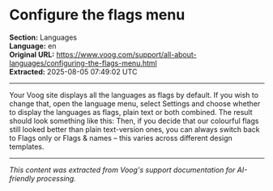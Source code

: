 # Configure the flags menu

**Section:** Languages  
**Language:** en  
**Original URL:** https://www.voog.com/support/all-about-languages/configuring-the-flags-menu.html  
**Extracted:** 2025-08-05 07:49:02 UTC

---

Your Voog site displays all the languages as flags by default. If you wish to change that, open the language menu, select Settings and choose whether to display the languages as flags, plain text or both combined.
The result should look something like this:
Then, if you decide that our colourful flags still looked better than plain text-version ones, you can always switch back to Flags only or Flags & names – this varies across different design templates.

---

*This content was extracted from Voog's support documentation for AI-friendly processing.*
